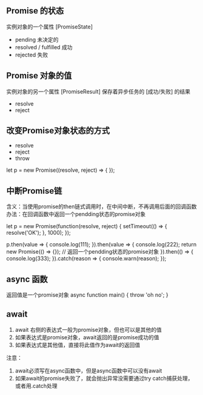 

## Promise 的状态
实例对象的一个属性 [PromiseState]
* pending 未决定的
* resolved / fulfilled 成功
* rejected 失败

## Promise 对象的值
实例对象的另一个属性 [PromiseResult]
保存着异步任务的 [成功/失败] 的结果
* resolve
* reject

## 改变Promise对象状态的方式
* resolve
* reject
* throw

let p = new Promise((resolve, reject) => {
    <!-- resolve(); -->
    <!-- reject();  -->
    <!-- throw new Error('出错了'); -->
});

## 中断Promise链
含义：当使用promise的then链式调用时，在中间中断，不再调用后面的回调函数
办法：在回调函数中返回一个pendding状态的promise对象

let p = new Promise(function(resolve, reject) {
    setTimeout(() => {
        resolve('OK');
    }, 1000);
});

p.then(value => {
    console.log(111);
}).then(value => {
    console.log(222);
    return new Promise(() => {}); // 返回一个pendding状态的promise对象
}).then(() => {
    console.log(333);
}).catch(reason => {
    console.warn(reason);
});

## async 函数
返回值是一个promise对象
async function main() {
    <!-- return 321; -->
    <!-- return new Promise(function(resolve, reject) {
        // resolve('ok');
        reject('error---');
    }); -->
    throw 'oh no';
}

## await
1. await 右侧的表达式一般为promise对象，但也可以是其他的值
2. 如果表达式是promise对象，await返回的是promise成功的值
3. 如果表达式是其他值，直接将此值作为await的返回值

注意：
1. await必须写在async函数中，但是async函数中可以没有await
2. 如果await的promise失败了，就会抛出异常没需要通过try catch捕获处理，或者用.catch处理